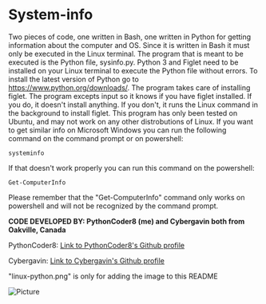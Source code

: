 # System-info
Two pieces of code, one written in Bash, one written in Python for getting information about the computer and OS. Since it is written in Bash it must only be executed in the Linux terminal. The program that is meant to be executed is the Python file, sysinfo.py. Python 3 and Figlet need to be installed on your Linux terminal to execute the Python file
without errors. To install the latest version of Python go to https://www.python.org/downloads/. The program takes care of installing figlet. The program excepts input so it knows if you have figlet installed. If you do, it doesn't install anything. If you don't, it runs the Linux command in the background to install figlet. This program has only been tested on Ubuntu, and may not work on any other distrobutions of Linux. If you want to get similar info on Microsoft Windows you can run the following command on the command prompt or on powershell:

`systeminfo`

If that doesn't work properly you can run this command on the powershell:

`Get-ComputerInfo`

Please remember that the "Get-ComputerInfo" command only works on powershell and will not be recognized by the command prompt.

**CODE DEVELOPED BY: PythonCoder8 (me) and Cybergavin both from Oakville, Canada**

PythonCoder8: [Link to PythonCoder8's Github profile](https://github.com/PythonCoder8)

Cybergavin: [Link to Cybergavin's Github profile](https://github.com/cybergavin)

"linux-python.png" is only for adding the image to this README

![Picture](https://raw.githubusercontent.com/PythonCoder8/System-info/main/linux-python.png)
